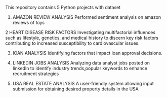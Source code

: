This repository contains 5 Python projects with dataset
1. AMAZON REVIEW ANALYSIS
   Performed sentiment analysis on amazon reviews of toys

2 HEART DISEASE RISK FACTORS
    Investigating multifactorial influences such as lifestyle, genetics, 
    and medical history to discern key risk factors contributing to increased susceptibility to cardiovascular issues.

3. lOAN ANALYSIS
    Identifying factors that impact loan approval decisions.

4. LINKEDIN JOBS ANALYSIS
    Analyzing data analyst jobs posted on linkedIn to identify industry trends,popular keywords to enhance recruitment strategies

5. USA REAL ESTATE ANALYSIS
    A user-friendly system allowing input submission for obtaining desired property details in the USA
